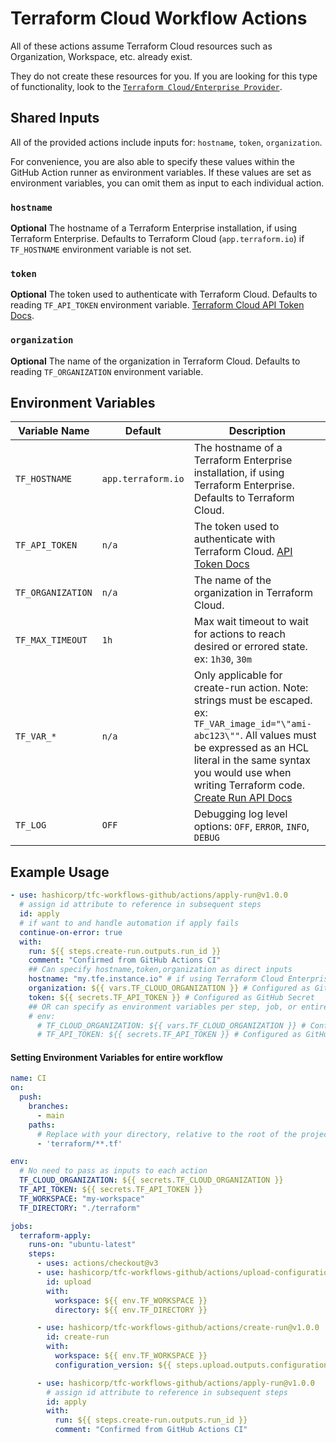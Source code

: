 # Terraform Cloud Workflow Actions

All of these actions assume Terraform Cloud resources such as Organization, Workspace, etc. already exist.

They do not create these resources for you. If you are looking for this type of functionality, look to the [`Terraform Cloud/Enterprise Provider`](https://registry.terraform.io/providers/hashicorp/tfe/latest/docs).

## Shared Inputs

All of the provided actions include inputs for: `hostname`, `token`, `organization`.

For convenience, you are also able to specify these values within the GitHub Action runner as environment variables. If these values are set as environment variables, you can omit them as input to each individual action.

### `hostname`

**Optional** The hostname of a Terraform Enterprise installation, if using Terraform Enterprise. Defaults to Terraform Cloud (`app.terraform.io`) if `TF_HOSTNAME` environment variable is not set.

### `token`

**Optional** The token used to authenticate with Terraform Cloud. Defaults to reading `TF_API_TOKEN` environment variable. [Terraform Cloud API Token Docs](https://developer.hashicorp.com/terraform/cloud-docs/users-teams-organizations/api-tokens).

### `organization`

**Optional** The name of the organization in Terraform Cloud. Defaults to reading `TF_ORGANIZATION` environment variable.

## Environment Variables

| Variable Name     | Default            |  Description                                                                                                     |
| ----------------- |--------------------| ---------------------------------------------------------------------------------------------------------------- |
| `TF_HOSTNAME`     | `app.terraform.io` | The hostname of a Terraform Enterprise installation, if using Terraform Enterprise. Defaults to Terraform Cloud. |
| `TF_API_TOKEN`    | `n/a`              | The token used to authenticate with Terraform Cloud. [API Token Docs](https://developer.hashicorp.com/terraform/cloud-docs/users-teams-organizations/api-tokens)                                                           |
| `TF_ORGANIZATION` | `n/a`              | The name of the organization in Terraform Cloud.                                                                 |
| `TF_MAX_TIMEOUT`  | `1h`               | Max wait timeout to wait for actions to reach desired or errored state. ex: `1h30`, `30m`                                         |
| `TF_VAR_*`        | `n/a`              | Only applicable for create-run action. Note: strings must be escaped. ex: `TF_VAR_image_id="\"ami-abc123\""`. All values must be expressed as an HCL literal in the same syntax you would use when writing Terraform code. [Create Run API Docs](https://developer.hashicorp.com/terraform/cloud-docs/api-docs/run#create-a-run)                                 |
| `TF_LOG`          | `OFF`              | Debugging log level options: `OFF`, `ERROR`, `INFO`, `DEBUG`                                                     |


## Example Usage


```yml
- use: hashicorp/tfc-workflows-github/actions/apply-run@v1.0.0
  # assign id attribute to reference in subsequent steps
  id: apply
  # if want to and handle automation if apply fails
  continue-on-error: true
  with:
    run: ${{ steps.create-run.outputs.run_id }}
    comment: "Confirmed from GitHub Actions CI"
    ## Can specify hostname,token,organization as direct inputs
    hostname: "my.tfe.instance.io" # if using Terraform Cloud Enterprise
    organization: ${{ vars.TF_CLOUD_ORGANIZATION }} # Configured as GitHub configuration variable
    token: ${{ secrets.TF_API_TOKEN }} # Configured as GitHub Secret
    ## OR can specify as environment variables per step, job, or entire workflow file.
    # env:
      # TF_CLOUD_ORGANIZATION: ${{ vars.TF_CLOUD_ORGANIZATION }} # Configured as GitHub configuration variable
      # TF_API_TOKEN: ${{ secrets.TF_API_TOKEN }} # Configured as GitHub Secret
```

#### Setting Environment Variables for entire workflow

```yml
name: CI
on:
  push:
    branches:
      - main
    paths:
      # Replace with your directory, relative to the root of the project
      - 'terraform/**.tf'

env:
  # No need to pass as inputs to each action
  TF_CLOUD_ORGANIZATION: ${{ secrets.TF_CLOUD_ORGANIZATION }}
  TF_API_TOKEN: ${{ secrets.TF_API_TOKEN }}
  TF_WORKSPACE: "my-workspace"
  TF_DIRECTORY: "./terraform"

jobs:
  terraform-apply:
    runs-on: "ubuntu-latest"
    steps:
      - uses: actions/checkout@v3
      - use: hashicorp/tfc-workflows-github/actions/upload-configuration@v1.0.0
        id: upload
        with:
          workspace: ${{ env.TF_WORKSPACE }}
          directory: ${{ env.TF_DIRECTORY }}

      - use: hashicorp/tfc-workflows-github/actions/create-run@v1.0.0
        id: create-run
        with:
          workspace: ${{ env.TF_WORKSPACE }}
          configuration_version: ${{ steps.upload.outputs.configuration_version_id }}

      - use: hashicorp/tfc-workflows-github/actions/apply-run@v1.0.0
        # assign id attribute to reference in subsequent steps
        id: apply
        with:
          run: ${{ steps.create-run.outputs.run_id }}
          comment: "Confirmed from GitHub Actions CI"
```
